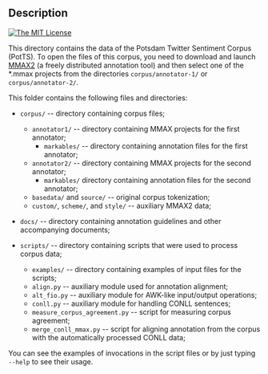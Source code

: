 Description
-----------

[![The MIT License](https://img.shields.io/dub/l/vibe-d.svg)](http://opensource.org/licenses/MIT)

This directory contains the data of the Potsdam Twitter Sentiment
Corpus (PotTS).  To open the files of this corpus, you need to
download and launch [MMAX2](http://mmax2.sourceforge.net/) (a freely
distributed annotation tool) and then select one of the *.mmax
projects from the directories `corpus/annotator-1/` or
`corpus/annotator-2/`.

This folder contains the following files and directories:

* `corpus/` -- directory containing corpus files;
  * `annotator1/` -- directory containing MMAX projects for the first
    annotator;
    * `markables/` -- directory containing annotation files for the
       first annotator;
  * `annotator2/` -- directory containing MMAX projects for the second
    annotator;
    * `markables/` directory containing annotation files for the
       second annotator;
  * `basedata/` and `source/` -- original corpus tokenization;
  * `custom/`, `scheme/`, and `style/` -- auxiliary MMAX2 data;

* `docs/` -- directory containing annotation guidelines and other
  accompanying documents;

* `scripts/` -- directory containing scripts that were used to process
  corpus data;
  * `examples/` -- directory containing examples of input files for
    the scripts;
  * `align.py` -- auxiliary module used for annotation alignment;
  * `alt_fio.py` -- auxiliary module for AWK-like input/output operations;
  * `conll.py` -- auxiliary module for handling CONLL sentences;
  * `measure_corpus_agreement.py` -- script for measuring corpus
    agreement;
  * `merge_conll_mmax.py` -- script for aligning annotation from the
    corpus with the automatically processed CONLL data;

You can see the examples of invocations in the script files or by just
typing `--help` to see their usage.
